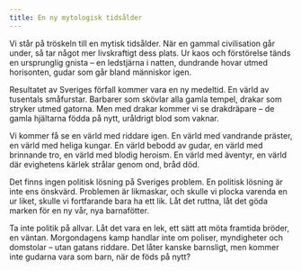 ```yaml
---
title: En ny mytologisk tidsålder
---
```

Vi står på tröskeln till en mytisk tidsålder. När en gammal civilisation går under, så tar något mer livskraftigt dess plats. Ur kaos och förstörelse tänds en ursprunglig gnista – en ledstjärna i natten, dundrande hovar utmed horisonten, gudar som går bland människor igen.

Resultatet av Sveriges förfall kommer vara en ny medeltid. En värld av tusentals småfurstar. Barbarer som skövlar alla gamla tempel, drakar som stryker utmed gatorna. Men med drakar kommer vi se drakdräpare – de gamla hjältarna födda på nytt, uråldrigt blod som vaknar.

Vi kommer få se en värld med riddare igen. En värld med vandrande präster, en värld med heliga kungar. En värld bebodd av gudar, en värld med brinnande tro, en värld med blodig heroism. En värld med äventyr, en värld där evighetens kärlek strålar genom ond, bråd död.

Det finns ingen politisk lösning på Sveriges problem. En politisk lösning är inte ens önskvärd. Problemen är likmaskar, och skulle vi plocka varenda en ur liket, skulle vi fortfarande bara ha ett lik. Låt det ruttna, låt det göda marken för en ny vår, nya barnafötter.

Ta inte politik på allvar. Låt det vara en lek, ett sätt att möta framtida bröder, en väntan. Morgondagens kamp handlar inte om poliser, myndigheter och domstolar – utan gatans riddare. Det låter kanske barnsligt, men kommer inte gudarna vara som barn, när de föds på nytt?
